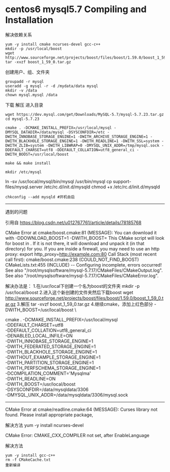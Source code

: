 # centos6 mysql5.7 Compiling and Installation

解决依赖关系

    yum -y install cmake ncurses-devel gcc-c++
    mkdir -p /usr/local/boost
    wget http://www.sourceforge.net/projects/boost/files/boost/1.59.0/boost_1_59_0.tar.gz
    tar -xvzf boost_1_59_0.tar.gz

创建用户、组、文件夹

    groupadd -r mysql
    useradd -g mysql -r -d /mydata/data mysql
    mkdir -v /data
    chown mysql.mysql /data

下载 解压 进入目录

    wget https://dev.mysql.com/get/Downloads/MySQL-5.7/mysql-5.7.23.tar.gz
    cd mysql-5.7.23

    cmake . -DCMAKE_INSTALL_PREFIX=/usr/local/mysql -DMYSQL_DATADIR=/data/mysql -DSYSCONFDIR=/etc -DWITH_INNOBASE_STORAGE_ENGINE=1 -DWITH_ARCHIVE_STORAGE_ENGINE=1 -DWITH_BLACKHOLE_STORAGE_ENGINE=1 -DWITH_READLINE=1 -DWITH_SSL=system -DWITH_ZLIB=system -DWITH_LIBWRAP=0 -DMYSQL_UNIX_ADDR=/tmp/mysql.sock -DDEFAULT_CHARSET=utf8 -DDEFAULT_COLLATION=utf8_general_ci -DWITH_BOOST=/usr/local/boost

    make && make install

    mkdir /etc/mysql

 ln -sv /usr/local/mysql/bin/mysql /usr/bin/mysql
    cp support-files/mysql.server /etc/rc.d/init.d/mysqld
    chmod +x /etc/rc.d/init.d/mysqld

    chkconfig --add mysqld #开机自启
---
遇到的问题

引用自 https://blog.csdn.net/u012767761/article/details/78185768

CMake Error at cmake/boost.cmake:81 (MESSAGE):
You can download it with -DDOWNLOAD_BOOST=1 -DWITH_BOOST=
This CMake script will look for boost in . If it is not there,
it will download and unpack it (in that directory) for you.
If you are inside a firewall, you may need to use an http proxy:
export http_proxy=http://example.com:80
Call Stack (most recent call first):
cmake/boost.cmake:238 (COULD_NOT_FIND_BOOST)
CMakeLists.txt:455 (INCLUDE)
-- Configuring incomplete, errors occurred!
See also "/root/mysqlsoftware/mysql-5.7.17/CMakeFiles/CMakeOutput.log".
See also "/root/mysqlsoftware/mysql-5.7.17/CMakeFiles/CMakeError.log".

解决办法是：
1.在/usr/local下创建一个名为boost的文件夹
    mkdir -p /usr/local/boost
2.进入这个新创建的文件夹然后下载boost
    wget http://www.sourceforge.net/projects/boost/files/boost/1.59.0/boost_1_59_0.tar.gz
3.解压
    tar -xvzf boost_1_59_0.tar.gz
4.继续cmake，添加上红色部分 -DWITH_BOOST=/usr/local/boost \

cmake . -DCMAKE_INSTALL_PREFIX=/usr/local/mysql \
-DDEFAULT_CHARSET=utf8 \
-DDEFAULT_COLLATION=utf8_general_ci \
-DENABLED_LOCAL_INFILE=ON \
-DWITH_INNOBASE_STORAGE_ENGINE=1 \
-DWITH_FEDERATED_STORAGE_ENGINE=1 \
-DWITH_BLACKHOLE_STORAGE_ENGINE=1 \
-DWITHOUT_EXAMPLE_STORAGE_ENGINE=1 \
-DWITH_PARTITION_STORAGE_ENGINE=1 \
-DWITH_PERFSCHEMA_STORAGE_ENGINE=1 \
-DCOMPILATION_COMMENT='Mysqlma' \
-DWITH_READLINE=ON \
-DWITH_BOOST=/usr/local/boost \
-DSYSCONFDIR=/data/mysqldata/3306 \
-DMYSQL_UNIX_ADDR=/data/mysqldata/3306/mysql.sock

---

CMake Error at cmake/readline.cmake:64 (MESSAGE):
  Curses library not found.  Please install appropriate package,

解决方法
  yum -y install ncurses-devel

CMake Error: CMAKE_CXX_COMPILER not set, after EnableLanguage

解决方法

    yum -y install gcc-c++
    rm -f CMakeCache.txt
    重新编译
